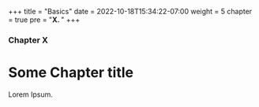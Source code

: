 +++
title = "Basics"
date = 2022-10-18T15:34:22-07:00
weight = 5
chapter = true
pre = "<b>X. </b>"
+++

### Chapter X

# Some Chapter title

Lorem Ipsum.